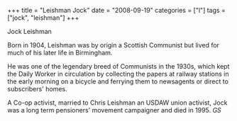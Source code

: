 +++
title = "Leishman Jock"
date = "2008-09-19"
categories = ["l"]
tags = ["jock", "leishman"]
+++

Jock Leishman

Born in 1904, Leishman was by origin a Scottish Communist but lived for much of his later life in Birmingham.

He was one of the legendary breed of Communists in the 1930s, which kept the Daily Worker in circulation by collecting the papers at railway stations in the early morning on a bicycle and ferrying them to newsagents or direct to subscribers' homes.

A Co-op activist, married to Chris Leishman an USDAW union activist, Jock was a long term pensioners' movement campaigner and died in 1995. 
_GS_
